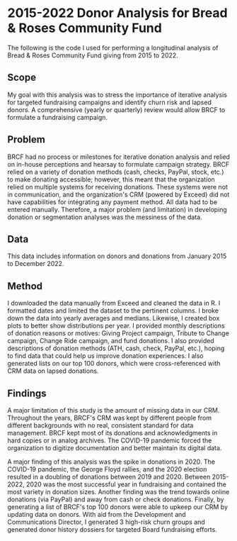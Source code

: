 # 2015-2022 Donor Analysis for Bread & Roses Community Fund
The following is the code I used for performing a longitudinal analysis of Bread & Roses Community Fund giving from 2015 to 2022. 
## Scope
My goal with this analysis was to stress the importance of iterative analysis for targeted fundraising campaigns and identify churn risk and lapsed donors. A comprehensive (yearly or quarterly) review would allow BRCF to formulate a fundraising campaign.
## Problem
BRCF had no process or milestones for iterative donation analysis and relied on in-house perceptions and hearsay to formulate campaign strategy. BRCF relied on a variety of donation methods (cash, checks, PayPal, stock, etc.) to make donating accessible; however, this meant that the organization relied on multiple systems for receiving donations. These systems were not in communication, and the organization's CRM (powered by Exceed) did not have capabilities for integrating any payment method. All data had to be entered manually. Therefore, a major problem (and limitation) in developing donation or segmentation analyses was the messiness of the data. 
## Data
This data includes information on donors and donations from January 2015 to December 2022. 
## Method
I downloaded the data manually from Exceed and cleaned the data in R. I formatted dates and limited the dataset to the pertinent columns. I broke down the data into yearly averages and medians. Likewise, I created box plots to better show distributions per year. I provided monthly descriptions of donation reasons or motives: Giving Project campaign, Tribute to Change campaign, Change Ride campaign, and fund donations. I also provided descriptions of donation methods (ATH, cash, check, PayPal, etc.), hoping to find data that could help us improve donation experiences. I also generated lists on our top 100 donors, which were cross-referenced with CRM data on lapsed donations. 
## Findings
A major limitation of this study is the amount of missing data in our CRM. Throughout the years, BRCF's CRM was kept by different people from different backgrounds with no real, consistent standard for data management. BRCF kept most of its donations and acknowledgments in hard copies or in analog archives. The COVID-19 pandemic forced the organization to digitize documentation and better maintain its digital data. 

A major finding of this analysis was the spike in donations in 2020. The COVID-19 pandemic, the George Floyd rallies, and the 2020 election resulted in a doubling of donations between 2019 and 2020. Between 2015-2022, 2020 was the most successful year in fundraising and contained the most variety in donation sizes. Another finding was the trend towards online donations (via PayPal) and away from cash or check donations. Finally, by generating a list of BRCF's top 100 donors were able to upkeep our CRM by updating data on donors. With aid from the Development and Communications Director, I generated 3 high-risk churn groups and generated donor history dossiers for targeted Board fundraising efforts. 
